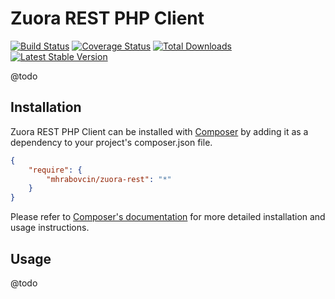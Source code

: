 # Zuora REST PHP Client

[![Build Status](https://travis-ci.org/mhrabovcin/zuora-rest.png)](https://travis-ci.org/mhrabovcin/zuora-rest)
[![Coverage Status](https://coveralls.io/repos/mhrabovcin/zuora-rest/badge.png?branch=master)](https://coveralls.io/r/mhrabovcin/zuora-rest?branch=master)
[![Total Downloads](https://poser.pugx.org/mhrabovcin/zuora-rest/downloads.png)](https://packagist.org/packages/mhrabovcin/zuora-rest)
[![Latest Stable Version](https://poser.pugx.org/mhrabovcin/zuora-rest/v/stable.png)](https://packagist.org/packages/mhrabovcin/zuora-rest)

@todo

## Installation

Zuora REST PHP Client can be installed with [Composer](http://getcomposer.org)
by adding it as a dependency to your project's composer.json file.

```json
{
    "require": {
        "mhrabovcin/zuora-rest": "*"
    }
}
```

Please refer to [Composer's documentation](https://github.com/composer/composer/blob/master/doc/00-intro.md#introduction)
for more detailed installation and usage instructions.

## Usage

@todo
